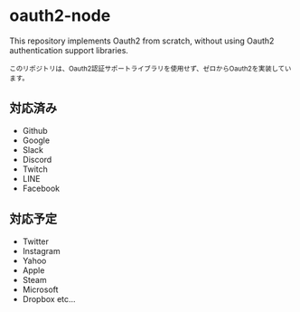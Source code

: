 # oauth2-node

This repository implements Oauth2 from scratch, without using Oauth2 authentication support libraries.

<sub>
このリポジトリは、Oauth2認証サポートライブラリを使用せず、ゼロからOauth2を実装しています。
</sub>

## 対応済み

- Github
- Google 
- Slack
- Discord
- Twitch
- LINE
- Facebook

## 対応予定

- Twitter
- Instagram 
- Yahoo
- Apple
- Steam
- Microsoft
- Dropbox
etc...
